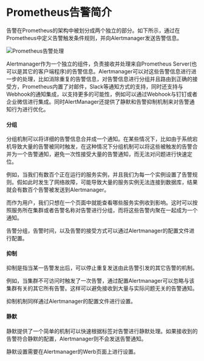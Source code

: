 # Prometheus告警简介

告警在Prometheus的架构中被划分成两个独立的部分。如下所示，通过在Prometheus中定义告警触发条件规则，并向Alertmanager发送告警信息。

![Prometheus告警处理](http://p2n2em8ut.bkt.clouddn.com/prometheus-alert-overview.png)

Alertmanager作为一个独立的组件，负责接收并处理来自Prometheus Server(也可以是其它的客户端程序)的告警信息。Alertmanager可以对这些告警信息进行进一步的处理，比如消除重复的告警信息，对告警信息进行分组并且路由到正确的接受方，Prometheus内置了对邮件，Slack等通知方式的支持，同时还支持与Webhook的通知集成，以支持更多的可能性，例如可以通过Webhook与钉钉或者企业微信进行集成。同时AlertManager还提供了静默和告警抑制机制来对告警通知行为进行优化。

#### 分组

分组机制可以将详细的告警信息合并成一个通知。在某些情况下，比如由于系统宕机导致大量的告警被同时触发，在这种情况下分组机制可以将这些被触发的告警合并为一个告警通知，避免一次性接受大量的告警通知，而无法对问题进行快速定位。

例如，当我们有数百个正在运行的服务实例，并且我们为每一个实例设置了告警规则。假如此时发生了网络故障，可能导致大量的服务实例无法连接到数据库，结果就会有数百个告警被发送到Alertmanager。

而作为用户，我们只想在一个页面中就能查看哪些服务实例收到影响。这时可以按照服务所在集群或者告警名称对告警进行分组，而将这些告警内聚在一起成为一个通知。

告警分组，告警时间，以及告警的接受方式可以通过Alertmanager的配置文件进行配置。

#### 抑制

抑制是指当某一告警发出后，可以停止重复发送由此告警引发的其它告警的机制。

例如，当集群不可访问时触发了一次告警，通过配置Alertmanager可以忽略与该集群有关的其它所有告警。这样可以避免接收到大量与实际问题无关的告警通知。

抑制机制同样通过Alertmanager的配置文件进行设置。

#### 静默

静默提供了一个简单的机制可以快速根据标签对告警进行静默处理。如果接收到的告警符合静默的配置，Alertmanager则不会发送告警通知。

静默设置需要在Alertmanager的Werb页面上进行设置。